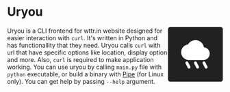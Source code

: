 # Uryou

<img src="icon.png" width=128 align="right">

Uryou is a CLI frontend for wttr.in website designed for easier interaction with `curl`.
It's written in Python and has functionallity that they need.
Uryou calls `curl` with url that have specific options like location, display option and more.
Also, `curl` is required to make application working.
You can use uryou by calling `main.py` file with `python` executable, or build a binary with [Pipe](https://gitlab.com/kostya-zero/pipe) (for Linux only).
You can get help by passing `--help` argument.
